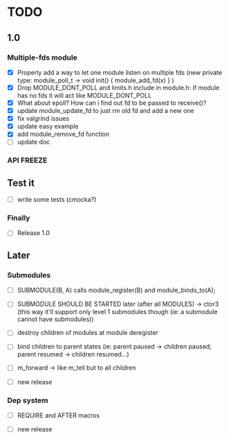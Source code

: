 # TODO

## 1.0

### Multiple-fds module

- [x] Properly add a way to let one module listen on multiple fds (new private type: module_poll_t -> void init() { module_add_fd(x) } )
- [x] Drop MODULE_DONT_POLL and limits.h include in module.h: if module has no fds it will act like MODULE_DONT_POLL
- [x] What about epoll? How can i find out fd to be passed to receive()?
- [x] update module_update_fd to just rm old fd and add a new one
- [x] fix valgrind issues
- [x] update easy example
- [x] add module_remove_fd function
- [ ] update doc

### API FREEZE

## Test it

- [ ] write some tests (cmocka?)

### Finally

- [ ] Release 1.0

## Later

### Submodules

- [ ] SUBMODULE(B, A) calls module_register(B) and module_binds_to(A);
- [ ] SUBMODULE SHOULD BE STARTED later (after all MODULES) -> ctor3 (this way it'll support only level 1 submodules though (ie: a submodule cannot have submodules))
- [ ] destroy children of modules at module deregister
- [ ] bind children to parent states (ie: parent paused -> children paused; parent resumed -> children resumed...)
- [ ] m_forward -> like m_tell but to all children

- [ ] new release


### Dep system

- [ ] REQUIRE and AFTER macros

- [ ] new release
